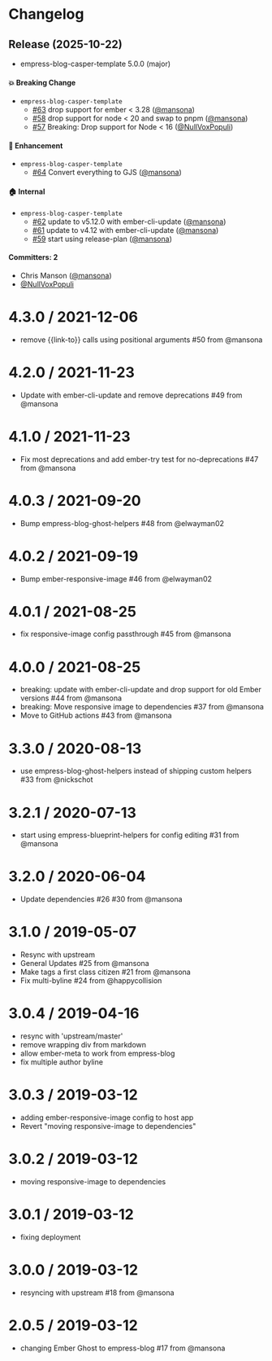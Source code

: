 # Changelog

## Release (2025-10-22)

* empress-blog-casper-template 5.0.0 (major)

#### :boom: Breaking Change
* `empress-blog-casper-template`
  * [#63](https://github.com/empress/empress-blog-casper-template/pull/63) drop support for ember < 3.28 ([@mansona](https://github.com/mansona))
  * [#58](https://github.com/empress/empress-blog-casper-template/pull/58) drop support for node < 20 and swap to pnpm ([@mansona](https://github.com/mansona))
  * [#57](https://github.com/empress/empress-blog-casper-template/pull/57) Breaking: Drop support for Node < 16 ([@NullVoxPopuli](https://github.com/NullVoxPopuli))

#### :rocket: Enhancement
* `empress-blog-casper-template`
  * [#64](https://github.com/empress/empress-blog-casper-template/pull/64) Convert everything to GJS ([@mansona](https://github.com/mansona))

#### :house: Internal
* `empress-blog-casper-template`
  * [#62](https://github.com/empress/empress-blog-casper-template/pull/62) update to v5.12.0 with ember-cli-update ([@mansona](https://github.com/mansona))
  * [#61](https://github.com/empress/empress-blog-casper-template/pull/61) update to v4.12 with ember-cli-update ([@mansona](https://github.com/mansona))
  * [#59](https://github.com/empress/empress-blog-casper-template/pull/59) start using release-plan ([@mansona](https://github.com/mansona))

#### Committers: 2
- Chris Manson ([@mansona](https://github.com/mansona))
- [@NullVoxPopuli](https://github.com/NullVoxPopuli)

4.3.0 / 2021-12-06
==================

  * remove {{link-to}} calls using positional arguments #50 from @mansona

4.2.0 / 2021-11-23
==================

  * Update with ember-cli-update and remove deprecations #49 from @mansona

4.1.0 / 2021-11-23
==================

  * Fix most deprecations and add ember-try test for no-deprecations #47 from @mansona

4.0.3 / 2021-09-20
==================

  * Bump empress-blog-ghost-helpers #48 from @elwayman02

4.0.2 / 2021-09-19
==================

  * Bump ember-responsive-image #46 from @elwayman02

4.0.1 / 2021-08-25
==================

  * fix responsive-image config passthrough #45 from @mansona

4.0.0 / 2021-08-25
==================

  * breaking: update with ember-cli-update and drop support for old Ember versions #44 from @mansona
  * breaking: Move responsive image to dependencies #37 from @mansona
  * Move to GitHub actions #43 from @mansona


3.3.0 / 2020-08-13
==================

  * use empress-blog-ghost-helpers instead of shipping custom helpers #33 from @nickschot

3.2.1 / 2020-07-13
==================

  * start using empress-blueprint-helpers for config editing #31 from @mansona

3.2.0 / 2020-06-04
==================

  * Update dependencies #26 #30 from @mansona

3.1.0 / 2019-05-07
==================

  * Resync with upstream
  * General Updates #25 from @mansona
  * Make tags a first class citizen #21 from @mansona
  * Fix multi-byline #24 from @happycollision

3.0.4 / 2019-04-16
==================

  * resync with 'upstream/master'
  * remove wrapping div from markdown
  * allow ember-meta to work from empress-blog
  * fix multiple author byline

3.0.3 / 2019-03-12
==================

* adding ember-responsive-image config to host app
* Revert "moving responsive-image to dependencies"

3.0.2 / 2019-03-12
==================  

* moving responsive-image to dependencies

3.0.1 / 2019-03-12
==================

* fixing deployment

3.0.0 / 2019-03-12
==================

* resyncing with upstream  #18 from @mansona

2.0.5 / 2019-03-12
==================

  * changing Ember Ghost to empress-blog #17 from @mansona
